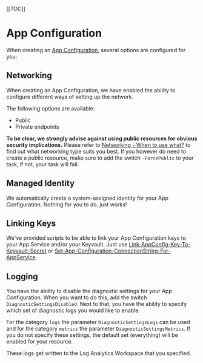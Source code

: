 [[_TOC_]]

# App Configuration

When creating an [App Configuration](/Azure/Azure-CLI-Snippets/App-Configuration/Create-App-Configuration), several options are configured for you:

## Networking

When creating an App Configuration, we have enabled the ability to configure different ways of setting up the network.

The following options are available:

- Public
- Private endpoints

**To be clear, we strongly advise against using public resources for obvious security implications.** Please refer to [Networking - When to use what?](/Azure/Documentation/Networking#when-to-use-what?) to find out what networking type suits you best. If you however do need to create a public resource, make sure to add the switch `-ForcePublic` to your task, if not, your task will fail.

## Managed Identity

We automatically create a system-assigned identity for your App Configuration. Nothing for you to do, just works!

## Linking Keys

We've provided scripts to be able to link your App Configuration keys to your App Service and/or your Keyvault. Just use [Link-AppConfig-Key-To-Keyvault-Secret](/Azure/Azure-CLI-Snippets/App-Configuration/Link-AppConfig-Key-To-Keyvault-Secret) or [Set-App-Configuration-ConnectionString-For-AppService](/Azure/Azure-CLI-Snippets/App-Configuration/Set-App-Configuration-ConnectionString-For-AppService).

## Logging

You have the ability to disable the diagnostic settings for your App Configuration. When you want to do this, add the switch `DiagnosticSettingsDisabled`. Next to that, you have the ability to specify which set of diagnostic logs you would like to enable.

For the category `logs` the parameter `DiagnosticSettingsLogs` can be used and for the category `metrics` the parameter `DiagnosticSettingsMetrics`. If you do not specify these settings, the default set (everything) will be enabled for your resource.

These logs get written to the Log Analytics Workspace that you specified.
